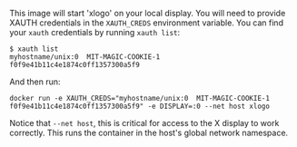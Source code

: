 This image will start 'xlogo' on your local display.  You will need to
provide XAUTH credentials in the `XAUTH_CREDS` environment variable.
You can find your `xauth` credentials by running `xauth list`:

    $ xauth list
    myhostname/unix:0  MIT-MAGIC-COOKIE-1  f0f9e41b11c4e1874c0ff1357300a5f9

And then run:

    docker run -e XAUTH_CREDS="myhostname/unix:0  MIT-MAGIC-COOKIE-1  f0f9e41b11c4e1874c0ff1357300a5f9" -e DISPLAY=:0 --net host xlogo

Notice that `--net host`, this is critical for access to the X display
to work correctly.  This runs the container in the host's global
network namespace.

